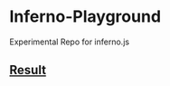 # Inferno-Playground

Experimental Repo for inferno.js

## [Result](https://naotofushimi.github.io/inferno-playground/)
